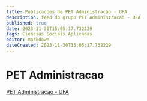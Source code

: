 ```yaml
---
title: Publicacoes de PET Administracao - UFA 
description: feed do grupo PET Administracao - UFA
published: true
date: 2023-11-30T15:05:17.732229
tags: Ciencias Sociais Aplicadas
editor: markdown
dateCreated: 2023-11-30T15:05:17.732229
---
```


# PET Administracao
[PET Administracao - UFA](/grupo/173PETAdministracaoUFA)